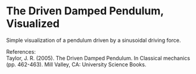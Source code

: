 # The Driven Damped Pendulum, Visualized

Simple visualization of a pendulum driven by a sinusoidal driving force.  

References:  
Taylor, J. R. (2005). The Driven Damped Pendulum. In Classical mechanics (pp. 462-463). Mill Valley, CA: University Science Books.
